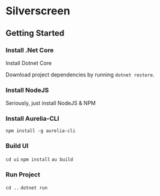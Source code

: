 # Silverscreen

## Getting Started

### Install .Net Core
Install Dotnet Core

Download project dependencies by running `dotnet restore`.

### Install NodeJS
Seriously, just install NodeJS & NPM

### Install Aurelia-CLI
`npm install -g aurelia-cli`

### Build UI
`cd ui`
`npm install`
`au build`

### Run Project
`cd ..`
`dotnet run`
